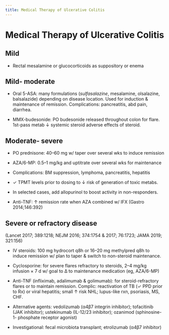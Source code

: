 ```yaml
---
title: Medical Therapy of Ulcerative Colitis
---
```


# Medical Therapy of Ulcerative Colitis

## Mild

- Rectal mesalamine or glucocorticoids as suppository or enema

## Mild- moderate

- Oral 5-ASA: many formulations (_sulfasalazine_, mesalamine, olsalazine, balsalazide) depending on disease location. Used for induction & maintenance of remission. Complications: pancreatitis, abd pain, diarrhea.

- MMX-budesonide: PO budesonide released throughout colon for flare. 1st-pass metab ↓ systemic steroid adverse effects of steroid.

## Moderate- severe

- PO prednisone: 40–60 mg w/ taper over several wks to induce remission

- AZA/6-MP: 0.5–1 mg/kg and uptitrate over several wks for maintenance

- Complications: BM suppression, lymphoma, pancreatitis, hepatitis

- ✓ TPMT levels prior to dosing to ↓ risk of generation of toxic metabs.

- In selected cases, add allopurinol to boost activity in non-responders.

- Anti-TNF: ↑ remission rate when AZA combined w/ IFX (Gastro 2014;146:392)

## Severe or refractory disease

(Lancet 2017; 389:1218; NEJM 2016; 374:1754 & 2017; 76:1723; JAMA 2019; 321:156)

- IV steroids: 100 mg hydrocort q8h or 16–20 mg methylpred q8h to induce remission w/ plan to taper & switch to non-steroid maintenance.

- Cyclosporine: for severe flares refractory to steroids, 2–4 mg/kg infusion × 7 d w/ goal to Δ to maintenance medication (eg, AZA/6-MP)

- Anti-TNF (infliximab, adalimumab & golimumab): for steroid-refractory flares or to maintain remission. Complic: reactivation of TB (✓ PPD prior to Rx) or viral hepatitis; small ↑ risk NHL; lupus-like rxn, psoriasis, MS, CHF.

- Alternative agents: vedolizumab (α4β7 integrin inhibitor); tofacitinib (JAK inhibitor); ustekinumab (IL-12/23 inhibitor); ozanimod (sphinosine-1- phosphate receptor agonist)

- Investigational: fecal microbiota transplant; etrolizumab (α4β7 inhibitor)
